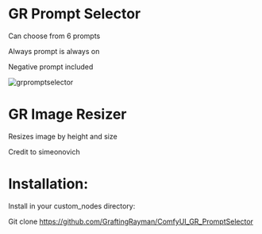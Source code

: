 # GR Prompt Selector

Can choose from 6 prompts

Always prompt is always on

Negative prompt included

![grpromptselector](https://github.com/GraftingRayman/ComfyUI_GR_PromptSelector/assets/156515434/e74d6aa6-3e5a-4c5a-91c2-3a9a2f65b7b4)


# GR Image Resizer

Resizes image by height and size

Credit to simeonovich

# Installation:

Install in your custom_nodes directory:

Git clone https://github.com/GraftingRayman/ComfyUI_GR_PromptSelector
